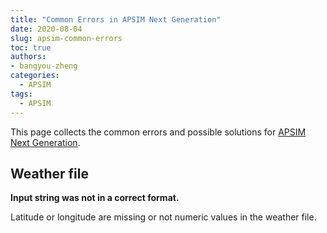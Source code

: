 ```yaml
---
title: "Common Errors in APSIM Next Generation"
date: 2020-08-04
slug: apsim-common-errors
toc: true
authors:
- bangyou-zheng
categories:
  - APSIM
tags:
  - APSIM
---
```



This page collects the common errors and possible solutions for [APSIM Next Generation](https://apsim.info).


## Weather file

**Input string was not in a correct format.**

Latitude or longitude are missing or not numeric values in the weather file. 

